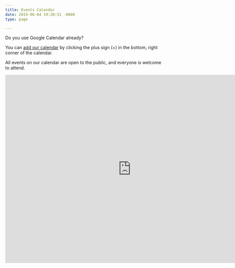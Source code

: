 ```yaml
---
title: Events Calendar
date: 2019-06-04 19:20:51 -0600
type: page

---
```


Do you use Google Calendar already?

You can [add our calendar](https://support.google.com/calendar/answer/37100) by clicking the plus sign (+) in the bottom, right corner of the calendar.

All events on our calendar are open to the public, and everyone is welcome to attend.

<iframe src="https://calendar.google.com/calendar/embed?src=dsafortcollins%40gmail.com&ctz=America%2FDenver" style="border: 0" width="800" height="600" frameborder="0" scrolling="no"></iframe>
